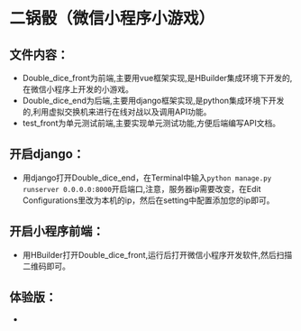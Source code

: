 # 二锅骰（微信小程序小游戏）
## 文件内容：
  - Double_dice_front为前端,主要用vue框架实现,是HBuilder集成环境下开发的,在微信小程序上开发的小游戏。
  - Double_dice_end为后端,主要用django框架实现,是python集成环境下开发的,利用虚拟交换机来进行在线对战以及调用API功能。
  - test_front为单元测试前端,主要实现单元测试功能,方便后端编写API文档。
## 开启django：
  - 用django打开Double_dice_end，在Terminal中输入`python manage.py runserver 0.0.0.0:8000`开启端口,注意，服务器ip需要改变，在Edit Configurations里改为本机的ip，然后在setting中配置添加您的ip即可。
## 开启小程序前端：
  - 用HBuilder打开Double_dice_front,运行后打开微信小程序开发软件,然后扫描二维码即可。
## 体验版：
  - 
